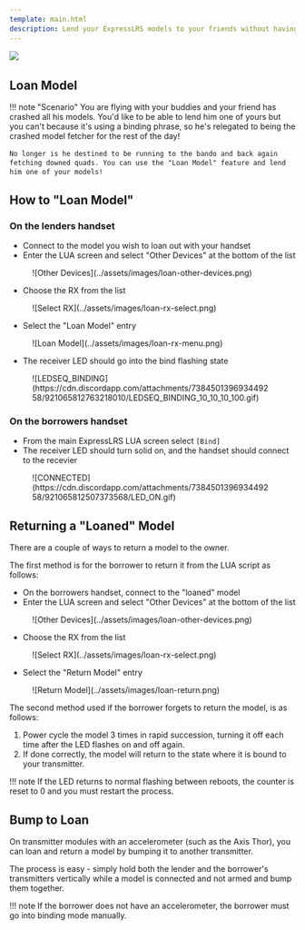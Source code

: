 ```yaml
---
template: main.html
description: Lend your ExpressLRS models to your friends without having to reflash Binding Phrase everytime.
---
```


<img src="https://raw.githubusercontent.com/ExpressLRS/ExpressLRS-Hardware/master/img/software.png">

## Loan Model

!!! note "Scenario"
    You are flying with your buddies and your friend has crashed all his models. You'd like to be able to lend him one of yours but you
    can't because it's using a binding phrase, so he's relegated to being the crashed model fetcher for the rest of the day!

    No longer is he destined to be running to the bando and back again fetching downed quads. You can use the "Loan Model" feature and lend him one of your models!

## How to "Loan Model"

### On the lenders handset

* Connect to the model you wish to loan out with your handset
* Enter the LUA screen and select "Other Devices" at the bottom of the list

<figure markdown>
![Other Devices](../assets/images/loan-other-devices.png)
</figure>

* Choose the RX from the list

<figure markdown>
![Select RX](../assets/images/loan-rx-select.png)
</figure>

* Select the "Loan Model" entry

<figure markdown>
![Loan Model](../assets/images/loan-rx-menu.png)
</figure>

* The receiver LED should go into the bind flashing state

<figure markdown>
![LEDSEQ_BINDING](https://cdn.discordapp.com/attachments/738450139693449258/921065812763218010/LEDSEQ_BINDING_10_10_10_100.gif)
</figure>

### On the borrowers handset
* From the main ExpressLRS LUA screen select `[Bind]`
* The receiver LED should turn solid on, and the handset should connect to the recevier

<figure markdown>
![CONNECTED](https://cdn.discordapp.com/attachments/738450139693449258/921065812507373568/LED_ON.gif)
</figure>

## Returning a "Loaned" Model

There are a couple of ways to return a model to the owner. 

The first method is for the borrower to return it from the LUA script as follows:

* On the borrowers handset, connect to the "loaned" model
* Enter the LUA screen and select "Other Devices" at the bottom of the list

<figure markdown>
![Other Devices](../assets/images/loan-other-devices.png)
</figure>

* Choose the RX from the list

<figure markdown>
![Select RX](../assets/images/loan-rx-select.png)
</figure>

* Select the "Return Model" entry

<figure markdown>
![Return Model](../assets/images/loan-return.png)
</figure>

The second method used if the borrower forgets to return the model, is as follows:

1. Power cycle the model 3 times in rapid succession, turning it off each time after the LED flashes on and off again.
2. If done correctly, the model will return to the state where it is bound to your transmitter.

!!! note
    If the LED returns to normal flashing between reboots, the counter is reset to 0 and you must restart the process.


## Bump to Loan

On transmitter modules with an accelerometer (such as the Axis Thor), you can loan and return a model by bumping it to another transmitter. 

The process is easy - simply hold both the lender and the borrower's transmitters vertically while a model is connected and not armed and bump them together. 

!!! note
    If the borrower does not have an accelerometer, the borrower must go into binding mode manually.